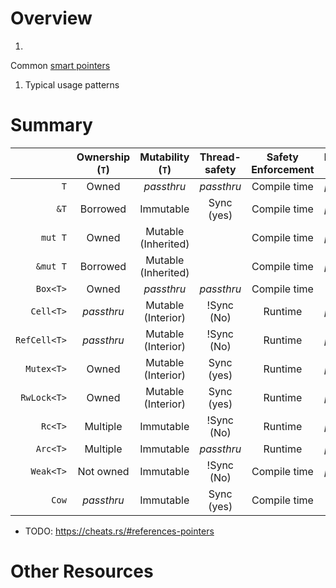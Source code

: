 # Overview

1.
Common [smart pointers](https://doc.rust-lang.org/book/ch15-00-smart-pointers.html)
1. Typical usage patterns

# Summary

|              | Ownership (`T`) |      Mutability (`T`)       | Thread-safety | Safety Enforcement | Location (`T`) |   Send   |
|-------------:|:---------------:|:---------------------------:|:-------------:|:------------------:|:--------------:|:--------:|
|          `T` |      Owned      |          *passthru*           |   *passthru*    |    Compile time    |    *passthru*    | *passthru* |
|         `&T` |    Borrowed     |          Immutable          |  Sync (yes)   |    Compile time    |    *passthru*    | *passthru* |
|      `mut T` |      Owned      |   Mutable<br/>(Inherited)   |                 |   Compile time   |   *passthru*    |      *passthru*      |
|     `&mut T` |    Borrowed     |           Mutable<br/>(Inherited) |                 |        Compile time         |   *passthru*    |     ?*passthru*?     |
|     `Box<T>` |      Owned      |          *passthru*           |   *passthru*    |    Compile time    |      Heap      | *passthru* |
|    `Cell<T>` |    *passthru*     |   Mutable<br/>(Interior)    |   !Sync (No)    |            Runtime            |   *passthru*    |      *passthru*      |
| `RefCell<T>` |    *passthru*     |      Mutable<br/>(Interior)      |   !Sync (No)    |           Runtime           |   *passthru*    |      *passthru*      |
|   `Mutex<T>` |      Owned      |           Mutable<br/>(Interior) |   Sync (yes)    |           Runtime           |   *passthru*    |        Yes         |
|  `RwLock<T>` |      Owned      |           Mutable<br/>(Interior) |   Sync (yes)    |           Runtime           |   *passthru*    |      *passthru*      |
|      `Rc<T>` |    Multiple     |          Immutable          |  !Sync (No)   |      Runtime       |    *passthru*    |    No    |
|     `Arc<T>` |    Multiple     |          Immutable          |   *passthru*    |      Runtime       |    *passthru*    | *passthru* |
|    `Weak<T>` |    Not owned    |          Immutable          |  !Sync (No)   |    Compile time    |    *passthru*    |    No    |
|        `Cow` |    *passthru*     |          Immutable          |  Sync (yes)   |    Compile time    |                | *passthru* |

- TODO: https://cheats.rs/#references-pointers

# Other Resources
